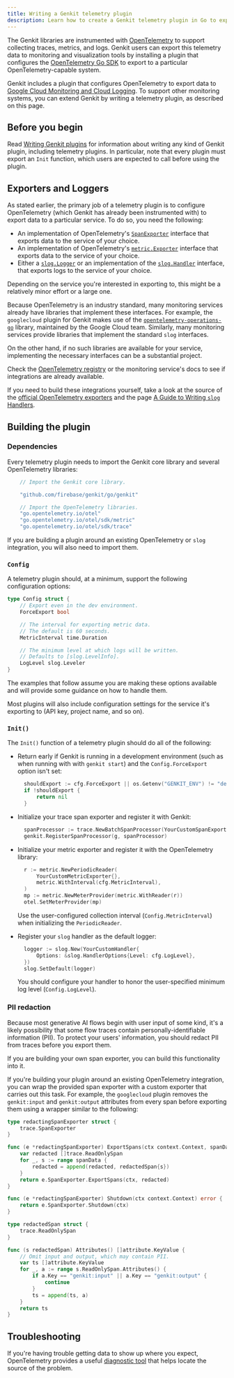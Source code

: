 ```yaml
---
title: Writing a Genkit telemetry plugin
description: Learn how to create a Genkit telemetry plugin in Go to export traces, metrics, and logs using OpenTelemetry.
---
```


The Genkit libraries are instrumented with [OpenTelemetry](http://opentelemetry.io)
to support collecting traces, metrics, and logs. Genkit users can export this
telemetry data to monitoring and visualization tools by installing a plugin that
configures the [OpenTelemetry Go SDK](https://opentelemetry.io/docs/languages/go/getting-started/)
to export to a particular OpenTelemetry-capable system.

Genkit includes a plugin that configures OpenTelemetry to export data to
[Google Cloud Monitoring and Cloud Logging](./plugins/google-cloud.md). To support
other monitoring systems, you can extend Genkit by writing a telemetry plugin,
as described on this page.

## Before you begin

Read [Writing Genkit plugins](./plugin-authoring.md) for information about writing
any kind of Genkit plugin, including telemetry plugins. In particular, note that
every plugin must export an `Init` function, which users are expected to call
before using the plugin.

## Exporters and Loggers

As stated earlier, the primary job of a telemetry plugin is to configure
OpenTelemetry (which Genkit has already been instrumented with) to export data
to a particular service. To do so, you need the following:

- An implementation of OpenTelemetry's [`SpanExporter`](https://pkg.go.dev/go.opentelemetry.io/otel/sdk/trace#SpanExporter)
  interface that exports data to the service of your choice.
- An implementation of OpenTelemetry's [`metric.Exporter`](https://pkg.go.dev/go.opentelemetry.io/otel/sdk/metric#Exporter)
  interface that exports data to the service of your choice.
- Either a [`slog.Logger`](https://pkg.go.dev/log/slog#Logger)
  or an implementation of the [`slog.Handler`](https://pkg.go.dev/log/slog#Handler)
  interface, that exports logs to the service of your choice.

Depending on the service you're interested in exporting to, this might be a
relatively minor effort or a large one.

Because OpenTelemetry is an industry standard, many monitoring services already
have libraries that implement these interfaces. For example, the `googlecloud`
plugin for Genkit makes use of the
[`opentelemetry-operations-go`](https://github.com/GoogleCloudPlatform/opentelemetry-operations-go)
library, maintained by the Google Cloud team.
Similarly, many monitoring services provide libraries that implement the
standard `slog` interfaces.

On the other hand, if no such libraries are available for your service,
implementing the necessary interfaces can be a substantial project.

Check the [OpenTelemetry registry](https://opentelemetry.io/ecosystem/registry/?component=exporter&language=go)
or the monitoring service's docs to see if integrations are already available.

If you need to build these integrations yourself, take a look at the source of
the [official OpenTelemetry exporters](https://github.com/open-telemetry/opentelemetry-go/tree/main/exporters)
and the page [A Guide to Writing `slog` Handlers](https://github.com/golang/example/blob/master/slog-handler-guide/README.md).

## Building the plugin

### Dependencies

Every telemetry plugin needs to import the Genkit core library and several
OpenTelemetry libraries:

```go
	// Import the Genkit core library.

	"github.com/firebase/genkit/go/genkit"

	// Import the OpenTelemetry libraries.
	"go.opentelemetry.io/otel"
	"go.opentelemetry.io/otel/sdk/metric"
	"go.opentelemetry.io/otel/sdk/trace"
```

If you are building a plugin around an existing OpenTelemetry or `slog`
integration, you will also need to import them.

### `Config`

A telemetry plugin should, at a minimum, support the following configuration
options:

```go
type Config struct {
	// Export even in the dev environment.
	ForceExport bool

	// The interval for exporting metric data.
	// The default is 60 seconds.
	MetricInterval time.Duration

	// The minimum level at which logs will be written.
	// Defaults to [slog.LevelInfo].
	LogLevel slog.Leveler
}
```

The examples that follow assume you are making these options available and will
provide some guidance on how to handle them.

Most plugins will also include configuration settings for the service it's
exporting to (API key, project name, and so on).

### `Init()`

The `Init()` function of a telemetry plugin should do all of the following:

- Return early if Genkit is running in a development environment (such as when
  running with with `genkit start`) and the `Config.ForceExport` option isn't
  set:

  ```go
	shouldExport := cfg.ForceExport || os.Getenv("GENKIT_ENV") != "dev"
	if !shouldExport {
		return nil
	}
  ```

- Initialize your trace span exporter and register it with Genkit:

  ```go
	spanProcessor := trace.NewBatchSpanProcessor(YourCustomSpanExporter{})
	genkit.RegisterSpanProcessor(g, spanProcessor)
  ```

- Initialize your metric exporter and register it with the OpenTelemetry
  library:

  ```go
	r := metric.NewPeriodicReader(
		YourCustomMetricExporter{},
		metric.WithInterval(cfg.MetricInterval),
	)
	mp := metric.NewMeterProvider(metric.WithReader(r))
	otel.SetMeterProvider(mp)
  ```

  Use the user-configured collection interval (`Config.MetricInterval`) when
  initializing the `PeriodicReader`.

- Register your `slog` handler as the default logger:

  ```go
	logger := slog.New(YourCustomHandler{
		Options: &slog.HandlerOptions{Level: cfg.LogLevel},
	})
	slog.SetDefault(logger)
  ```

  You should configure your handler to honor the user-specified minimum log
  level (`Config.LogLevel`).

### PII redaction

Because most generative AI flows begin with user input of some kind, it's a
likely possibility that some flow traces contain personally-identifiable
information (PII). To protect your users' information, you should redact PII
from traces before you export them.

If you are building your own span exporter, you can build this functionality
into it.

If you're building your plugin around an existing OpenTelemetry integration, you
can wrap the provided span exporter with a custom exporter that carries out this
task. For example, the `googlecloud` plugin removes the `genkit:input` and
`genkit:output` attributes from every span before exporting them using a wrapper
similar to the following:

```go
type redactingSpanExporter struct {
	trace.SpanExporter
}

func (e *redactingSpanExporter) ExportSpans(ctx context.Context, spanData []trace.ReadOnlySpan) error {
	var redacted []trace.ReadOnlySpan
	for _, s := range spanData {
		redacted = append(redacted, redactedSpan{s})
	}
	return e.SpanExporter.ExportSpans(ctx, redacted)
}

func (e *redactingSpanExporter) Shutdown(ctx context.Context) error {
	return e.SpanExporter.Shutdown(ctx)
}

type redactedSpan struct {
	trace.ReadOnlySpan
}

func (s redactedSpan) Attributes() []attribute.KeyValue {
	// Omit input and output, which may contain PII.
	var ts []attribute.KeyValue
	for _, a := range s.ReadOnlySpan.Attributes() {
		if a.Key == "genkit:input" || a.Key == "genkit:output" {
			continue
		}
		ts = append(ts, a)
	}
	return ts
}
```

## Troubleshooting

If you're having trouble getting data to show up where you expect, OpenTelemetry
provides a useful [diagnostic tool](https://opentelemetry.io/docs/languages/js/getting-started/nodejs/#troubleshooting)
that helps locate the source of the problem.
